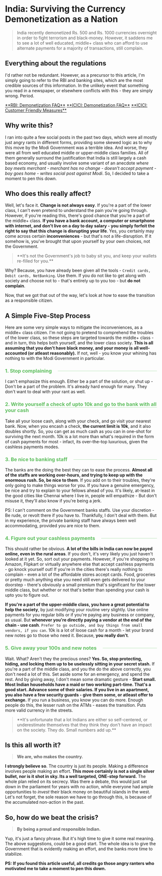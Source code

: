<!--[options]
name: 'India: Surviving the Currency Demonetization as a Nation'
date: 2016-11-12T20:51:14.131Z
url: 2016/11/india-surviving-the-currency-demonetization
tags:
 - india
 - politics
-->

# India: Surviving the Currency Demonetization as a Nation

> India recently demonetized Rs. 500 and Rs. 1000 currencies overnight in order to fight terrorism and black-money. However, it saddens me to see a lot of well educated, middle+ class who can afford to use alternate payments for a majority of transactions, still complain.

## Everything about the regulations

I'd rather not be redundant. However, as a precursor to this article, I'm simply going to refer to the RBI and banking sites, which are the most credible sources of this information. In the unlikely event that something you read in a newspaper, or elsewhere conflicts with this - they are simply wrong. Period.

<div class="block-links-container">
    <a href="https://www.rbi.org.in/Scripts/FAQView.aspx?Id=119" class="block-link">**RBI: Demonetization FAQ**</a>
    <a href="https://www.icicibank.com/Personal-Banking/faq/withdrawal-of-bank-notes-faqs.page" class="block-link">**ICICI: Demonetization FAQ**</a>
    <a href="https://www.icicibank.com/Personal-Banking/icici-bank-customer-friendly-measures.page" class="block-link">**ICICI: Customer Friendly Measures**</a>
</div>

## Why write this?

I ran into quite a few social posts in the past two days, which were all mostly just angry rants in different forms, providing some skewed logic as to why this move by the Modi Government was a terrible idea. And worse, they were all from well educated middle or upper-middle class families<!--summary-end-->. All of them generally surround the justification that India is still largely a cash based economy, and usually involve some variant of an anecdote *where boy meets merchant - merchant has no change - doesn't accept payment - boy goes home - writes social post against Modi*. So, I decided to take a moment to pen this down.

## Who does this really affect?

Well, let's face it. **Change is not always easy**. If you're a part of the lower class, I can't even pretend to understand the pain you're going through. However, if you're reading this, there's good chance that you're a part of the middle+ class. **If you have a bank account, a computer or smartphone with internet, and don't live on a day to day salary - you simply forfeit the right to say that this change is disrupting your life**. Yes, you certainly may come across certain **inconveniences** - but that's not a life-disruption. If it somehow is, you've brought that upon yourself by your own choices, not the Government.

<blockquote class="red">**It's not the Government's job to baby sit you, and keep your wallets re-filled for you.**</blockquote>

Why? Because, you have already been given all the tools - `Credit cards, Debit cards, NetBanking`. Use them. If you do not like to get along with society and choose not to - that's entirely up to you too - but **do not complain**.

Now, that we got that out of the way, let's look at how to ease the transition as a responsible citizen.

## A Simple Five-Step Process

<style type="text/css">
    .cax-h3 {
        color: #5ebe5e !important;
        position: relative;
        overflow: hidden;
    }
    .cax-h3 > span {
        position: relative;
        z-index: 1;
    }
    .cax-h3::after {
        content: "";
        position: absolute;
        z-index: 0;
        margin-left: 20px;
        width: 100%;
        top:50%;
        border-bottom: 1px solid rgba(7, 159, 7, 0.31);
    }
</style>

Here are some very simple ways to mitigate the inconveniences, as a middle+ class citizen. I'm not going to pretend to comprehend the troubles of the lower class, so these steps are targeted towards the middle+ class - and in turn, this helps both yourself, and the lower class society. **This is all assuming that you don't have black money, and your money is all well-accounted (or atleast reasonably).** If not, well - you know your whining has nothing to with the Modi Government in particular.

<h3 class="cax-h3"><span>1. Stop complaining</span></h3>

I can't emphasize this enough. Either be a part of the solution, or shut up - Don't be a part of the problem. It's already hard enough for many. They don't want to deal with your rant as well.

<h3 class="cax-h3"><span>2. Write yourself a check of upto 10k and go to the bank with all your cash</h3>

Take all your loose cash, along with your check, and go visit your nearest bank. Now, when you encash a check, **the current limit is 10k**, and it also doubles shortly. So, you can get as much cash as you can in one-shot for surviving the next month. 10k is a lot more than what's required in the form of cash payments for most - infact, its over-the-top luxurious, given the cashless payments modes.

<h3 class="cax-h3"><span>3. Be nice to banking staff</span></h3>

The banks are the doing the best they can to ease the process. **Almost all of the staffs are working over-hours, and trying to keep up with the enormous rush. So, be nice to them**. If you add on to their troubles, they're only going to make things worse for you. If you have a genuine emergency, be nice and try to explain to your fellows ahead of you. It's likely, at-least in the good cities like Chennai where I live in, people will empathize - But don't misuse it, they'll also know if you're being a jerk.

PS: I can't comment on the Government banks staffs. Use your discretion - Be rude, or revolt there if you have to. Thankfully, I don't deal with them. But in my experience, the private banking staff have always been well accommodating, provided you are nice to them.

<h3 class="cax-h3"><span>4. Figure out your cashless payments</span></h3>

This should rather be obvious. **A lot of the bills in India can now be payed online, even in the rural areas**. If you don't, it's very likely you just haven't looked at it yet. So, sort out your payments. However, if you're shopping on Amazon, Flipkart or virtually anywhere else that accept cashless payments - go knock yourself out! If you're in the cities there's really nothing to complain - even a lot of the affordable stores accept cards. Food, groceries or pretty much anything else you need still even gets delivered to your doorstep - there's obviously a small premium that's significant for the lower middle class, but whether or not that's better than spending your cash is upto you to figure out.

**If you're a part of the upper-middle class, you have a great potential to help the society**, by just modifying your routine very slightly. Use online payments for you regular bills or if you're paying any business or company, as usual. But **whenever you're directly paying a vendor at the end of the chain - use cash**. `Prefer to go outside, and buy things from small vendors, if you can`. 10k is a lot of loose cash for a month - let your brand new notes go to those who need it. Because, **you really don't**.

<h3 class="cax-h3"><span>5. Give away your 100s and new notes</span></h3>

Wait. What? Aren't they the precious ones? **Yes. So, stop protecting, hiding, and locking them up to be uselessly sitting in your secret stash.** If you're a part of the middle class, and you the do the above correctly, you don't need a lot of this. Set aside some for an emergency, and spend the rest. And by giving away, I don't mean some dramatic gesture - **Start small. Most Indian households have a maid or two working part-time. That's a good start. Advance some of their salaries. If you live in an apartment, you also have a few security guards - give them some, or atleast offer to exchange.** If you run a business, you know you can do more. Enough people do this, the lesser rush on the ATMs - eases the transition. Puts more valid currency in the streets.

<blockquote class="green">**It's unfortunate that a lot Indians are either so self-centered, or underestimate themselves that they think they don't have an impact on the society. They do. Small numbers add up.**</blockquote>

## Is this all worth it?

> **We are, who makes the country.**

**I strongly believe so**. The country is just its people. Making a difference involves people making an effort. **This move certainly is not a single silver bullet, nor is it shot in sky. Its a well targeted, ONE-step forward.** The whole plan relied on its secrecy. Was there a debate, this would just sat down in the parliament for years with no action, while everyone had ample opportunities to *invest* their black money on beautiful islands in the west. Let's not forget, the sole reason we have to go through this, is because of the accumulated non-action in the past.

## So, how do we beat the crisis?

> **By being a proud and responsible Indian.**

Yup, it's just a fancy phrase. But it's high time to give it some real meaning. The above suggestions, could be a good start. The whole idea is to give the Government that is evidently making an effort, and the banks more time to stabilize.

**PS: If you found this article useful, all credits go those angry ranters who motivated me to take a moment to pen this down.**